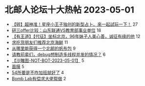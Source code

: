 # 北邮人论坛十大热帖 2023-05-01

- [【转】超神准！星座小王子独创的新型占卜、來一起試玩一下！](https://bbs.byr.cn/article/Constellations/326533) 27
- [研三offer比较：山东联通VS教育部事业单位](https://bbs.byr.cn/article/Job/2189979) 18
- [【有王道】【代征】坐标北京，96年妹子人美心善，诚征有缘的他](https://bbs.byr.cn/article/Friends/2039324) 12
- [求吃货朋友们推荐北京海鲜](https://bbs.byr.cn/article/Food/524034) 11
- [从哪里能获得一个北邮的帆布包](https://bbs.byr.cn/article/Talking/6385490) 9
- [请教前辈们，debug想制造多线程并发的情况？](https://bbs.byr.cn/article/Java/66770) 6
- [【沙雕图-NOT-BOT-2023-05-01】](https://bbs.byr.cn/article/Picture/3340103) 5
- [面膜](https://bbs.byr.cn/article/Beauty/334293) 5
- [54所要是不咋加班就好了](https://bbs.byr.cn/article/WorkLife/1199418) 4
- [Bomb Lab有偿求大佬帮做](https://bbs.byr.cn/article/CPP/102639) 2


